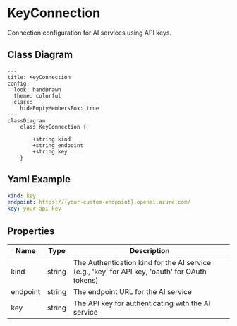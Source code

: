 # KeyConnection

Connection configuration for AI services using API keys.

## Class Diagram

```mermaid
---
title: KeyConnection
config:
  look: handDrawn
  theme: colorful
  class:
    hideEmptyMembersBox: true
---
classDiagram
    class KeyConnection {
      
        +string kind
        +string endpoint
        +string key
    }
```

## Yaml Example

```yaml
kind: key
endpoint: https://{your-custom-endpoint}.openai.azure.com/
key: your-api-key

```

## Properties

| Name | Type | Description |
| ---- | ---- | ----------- |
| kind | string | The Authentication kind for the AI service (e.g., &#39;key&#39; for API key, &#39;oauth&#39; for OAuth tokens)  |
| endpoint | string | The endpoint URL for the AI service  |
| key | string | The API key for authenticating with the AI service  |
